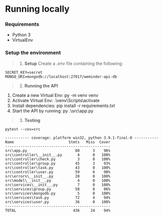 # Running locally

### Requirements  
- Python 3
- VirtualEnv

### Setup the environment

> 1. **Setup**
Create a *.env* file containing the following:

```
SECRET_KEY=secret
MONGO_URI=mongodb://localhost:27017/weminder-api-db
```

> 2. **Running the API**

1. Create a new Virtual Env: py -m venv venv
2. Activate Virtual Env: .\venv\Scripts\activate
2. Install dependencies: pip install -r requirements.txt
3. Start the API by running: py .\src\app.py

> 3. **Testing**

```
pytest --cov=src

----------- coverage: platform win32, python 3.9.1-final-0 -----------
Name                         Stmts   Miss  Cover
------------------------------------------------
src\app.py                      80      3    96%
src\controller\__init__.py       4      0   100%
src\controller\check.py          3      0   100%
src\controller\group.py         45      3    93%
src\controller\task.py          43      0   100%
src\controller\user.py          59      6    90%
src\errors\__init__.py          20      0   100%
src\model\__init__.py            4      0   100%
src\services\__init__.py         7      0   100%
src\services\group.py           58      8    86%
src\services\mongodb.py          5      0   100%
src\services\task.py            72      4    94%
src\services\user.py            36      0   100%
------------------------------------------------
TOTAL                          436     24    94%
```